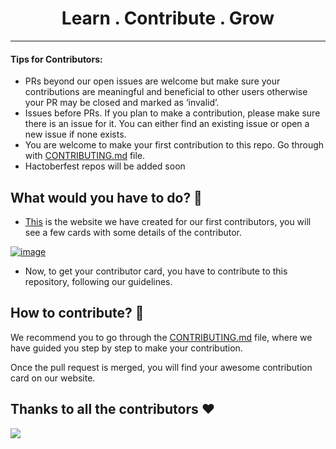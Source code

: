 <h1 align='center'>Learn . Contribute . Grow</h1>

----

#### Tips for Contributors:

- PRs beyond our open issues are welcome but make sure your contributions are meaningful and beneficial to other users otherwise your PR may be closed and marked as ‘invalid’.
- Issues before PRs. If you plan to make a contribution, please make sure there is an issue for it. You can either find an existing issue or open a new issue if none exists.
- You are welcome to make your first contribution to this repo. Go through with [CONTRIBUTING.md](/CONTRIBUTING.md) file.
- Hactoberfest repos will be added soon 

## What would you have to do? 🤔

+ [This](https://opencodeera-first-contribution.vercel.app/) is the website we have created for our first contributors, you will see a few cards with some details of the contributor.

[![image](https://github.com/OpenCodeEra/first-contribution/assets/99159580/e4b28c35-8daf-4801-b096-32933d36fe99)](https://opencodeera-first-contribution.vercel.app)

+ Now, to get your contributor card, you have to contribute to this repository, following our guidelines.

## How to contribute? 🧐

We recommend you to go through the [CONTRIBUTING.md](https://github.com/OpenCodeEra/first-contribution/blob/main/CONTRIBUTING.md) file, where we have guided you step by step to make your contribution.

Once the pull request is merged, you will find your awesome contribution card on our website.



## Thanks to all the contributors ❤️
<a href="https://github.com/OpenCodeEra/first-contribution/graphs/contributors">
  <img src="https://contrib.rocks/image?repo=OpenCodeEra/first-contribution" />
</a>

<!-- Made with [contrib.rocks](https://contrib.rocks). -->
